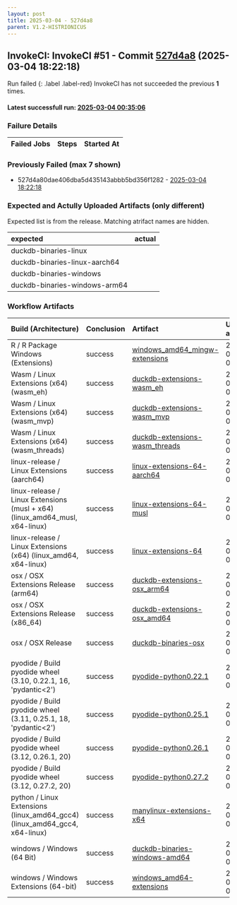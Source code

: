 ```yaml
---
layout: post
title: 2025-03-04 - 527d4a8
parent: V1.2-HISTRIONICUS
---
```



## InvokeCI: InvokeCI #51 - Commit [527d4a8](https://github.com/duckdb/duckdb/actions/runs/13660314139) (2025-03-04 18:22:18)
 Run failed
{: .label .label-red}
InvokeCI has not succeeded the previous **1** times.
#### Latest successfull run: [ 2025-03-04 00:35:06 ](https://github.com/duckdb/duckdb/actions/runs/13643493105)

### Failure Details

| Failed Jobs   | Steps   | Started At   |
|---------------|---------|--------------|

### Previously Failed (max 7 shown)

- 527d4a80dae406dba5d435143abbb5bd356f1282 - [2025-03-04 18:22:18](https://github.com/duckdb/duckdb/actions/runs/13660314139)

### Expected and Actully Uploaded Artifacts (only different)
Expected list is from the release.
Matching atrifact names are hidden.

| expected                      | actual   |
|:------------------------------|:---------|
| duckdb-binaries-linux         |          |
| duckdb-binaries-linux-aarch64 |          |
| duckdb-binaries-windows       |          |
| duckdb-binaries-windows-arm64 |          |

### Workflow Artifacts

| Build (Architecture)                                                        | Conclusion   | Artifact                                                                                                         | Uploaded at         |
|:----------------------------------------------------------------------------|:-------------|:-----------------------------------------------------------------------------------------------------------------|:--------------------|
| R / R Package Windows (Extensions)                                          | success      | [windows_amd64_mingw-extensions](https://github.com/duckdb/duckdb/actions/runs/13643493105/artifacts/2685785858) | 2025-03-04 01:46:31 |
| Wasm / Linux Extensions (x64) (wasm_eh)                                     | success      | [duckdb-extensions-wasm_eh](https://github.com/duckdb/duckdb/actions/runs/13643493105/artifacts/2685629416)      | 2025-03-04 01:05:39 |
| Wasm / Linux Extensions (x64) (wasm_mvp)                                    | success      | [duckdb-extensions-wasm_mvp](https://github.com/duckdb/duckdb/actions/runs/13643493105/artifacts/2685687373)     | 2025-03-04 01:21:05 |
| Wasm / Linux Extensions (x64) (wasm_threads)                                | success      | [duckdb-extensions-wasm_threads](https://github.com/duckdb/duckdb/actions/runs/13643493105/artifacts/2685633908) | 2025-03-04 01:06:53 |
| linux-release / Linux Extensions (aarch64)                                  | success      | [linux-extensions-64-aarch64](https://github.com/duckdb/duckdb/actions/runs/13643493105/artifacts/2686079275)    | 2025-03-04 03:09:55 |
| linux-release / Linux Extensions (musl + x64) (linux_amd64_musl, x64-linux) | success      | [linux-extensions-64-musl](https://github.com/duckdb/duckdb/actions/runs/13643493105/artifacts/2686007721)       | 2025-03-04 02:49:51 |
| linux-release / Linux Extensions (x64) (linux_amd64, x64-linux)             | success      | [linux-extensions-64](https://github.com/duckdb/duckdb/actions/runs/13643493105/artifacts/2685708334)            | 2025-03-04 01:26:58 |
| osx / OSX Extensions Release (arm64)                                        | success      | [duckdb-extensions-osx_arm64](https://github.com/duckdb/duckdb/actions/runs/13643493105/artifacts/2685869010)    | 2025-03-04 02:09:04 |
| osx / OSX Extensions Release (x86_64)                                       | success      | [duckdb-extensions-osx_amd64](https://github.com/duckdb/duckdb/actions/runs/13643493105/artifacts/2685884138)    | 2025-03-04 02:13:18 |
| osx / OSX Release                                                           | success      | [duckdb-binaries-osx](https://github.com/duckdb/duckdb/actions/runs/13643493105/artifacts/2685691326)            | 2025-03-04 01:22:09 |
| pyodide / Build pyodide wheel (3.10, 0.22.1, 16, 'pydantic<2')              | success      | [pyodide-python0.22.1](https://github.com/duckdb/duckdb/actions/runs/13643493105/artifacts/2685579500)           | 2025-03-04 00:52:05 |
| pyodide / Build pyodide wheel (3.11, 0.25.1, 18, 'pydantic<2')              | success      | [pyodide-python0.25.1](https://github.com/duckdb/duckdb/actions/runs/13643493105/artifacts/2685572751)           | 2025-03-04 00:50:21 |
| pyodide / Build pyodide wheel (3.12, 0.26.1, 20)                            | success      | [pyodide-python0.26.1](https://github.com/duckdb/duckdb/actions/runs/13643493105/artifacts/2685574486)           | 2025-03-04 00:50:48 |
| pyodide / Build pyodide wheel (3.12, 0.27.2, 20)                            | success      | [pyodide-python0.27.2](https://github.com/duckdb/duckdb/actions/runs/13643493105/artifacts/2685574877)           | 2025-03-04 00:50:54 |
| python / Linux Extensions (linux_amd64_gcc4) (linux_amd64_gcc4, x64-linux)  | success      | [manylinux-extensions-x64](https://github.com/duckdb/duckdb/actions/runs/13643493105/artifacts/2685790944)       | 2025-03-04 01:47:48 |
| windows / Windows (64 Bit)                                                  | success      | [duckdb-binaries-windows-amd64](https://github.com/duckdb/duckdb/actions/runs/13643493105/artifacts/2685683977)  | 2025-03-04 01:20:14 |
| windows / Windows Extensions (64-bit)                                       | success      | [windows_amd64-extensions](https://github.com/duckdb/duckdb/actions/runs/13643493105/artifacts/2686037478)       | 2025-03-04 02:57:55 |
